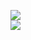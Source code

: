 [![](https://img.shields.io/badge/Made%20With-Github%20Spray-lightgrey.svg?style=for-the-badge&logo=github)](https://github.com/Annihil/github-spray#13923)  
[![](https://i.imgur.com/2DrTn0Z.gif)](https://github.com/Annihil/github-spray)